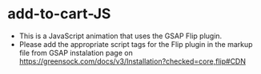 # add-to-cart-JS

* This is a JavaScript animation that uses the GSAP Flip plugin. 
* Please add the appropriate script tags for the Flip plugin in the markup file from GSAP instalation page on https://greensock.com/docs/v3/Installation?checked=core,flip#CDN
